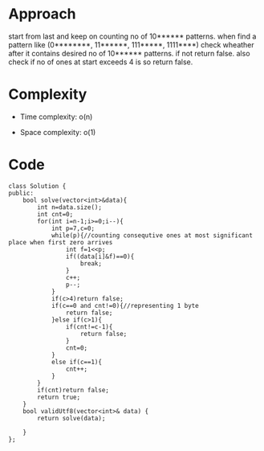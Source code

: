 

# Approach
<!-- Describe your approach to solving the problem. -->
start from last and keep on counting no of 10****** patterns. when find a pattern like (0********, 11******, 111*****, 1111****) check wheather after it contains desired no of 10****** patterns. if not return false. also check if no of ones at start exceeds 4 is so return false.
# Complexity
- Time complexity: o(n)
<!-- Add your time complexity here, e.g. $$O(n)$$ -->


- Space complexity: o(1)
<!-- Add your space complexity here, e.g. $$O(n)$$ -->


# Code
```
class Solution {
public:
    bool solve(vector<int>&data){
        int n=data.size();
        int cnt=0;
        for(int i=n-1;i>=0;i--){
            int p=7,c=0;
            while(p){//counting consequtive ones at most significant place when first zero arrives
                int f=1<<p;
                if((data[i]&f)==0){
                    break;
                }
                c++;
                p--;
            }
            if(c>4)return false;
            if(c==0 and cnt!=0){//representing 1 byte
                return false;
            }else if(c>1){
                if(cnt!=c-1){
                    return false;
                }
                cnt=0;
            }
            else if(c==1){
                cnt++;
            }  
        }
        if(cnt)return false;
        return true;
    }
    bool validUtf8(vector<int>& data) {
        return solve(data);

    }
};
```